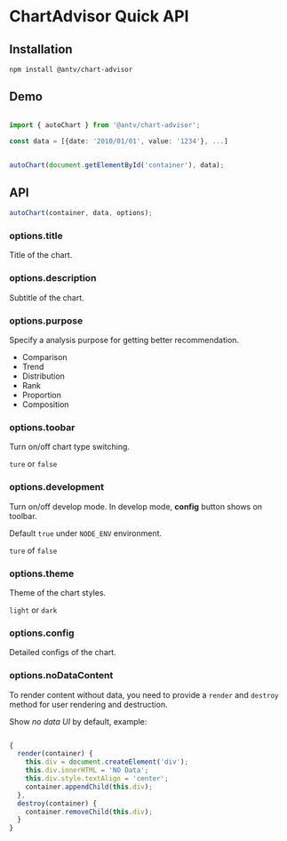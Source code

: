 # ChartAdvisor Quick API

## Installation

```shell
npm install @antv/chart-advisor
```

## Demo

```typescript

import { autoChart } from '@antv/chart-advisor';

const data = [{date: '2010/01/01', value: '1234'}, ...]


autoChart(document.getElementById('container'), data);
```

## API

```typescript
autoChart(container, data, options);
```

### options.title

Title of the chart.

### options.description

Subtitle of the chart.

### options.purpose

Specify a analysis purpose for getting better recommendation.

* Comparison 
* Trend
* Distribution
* Rank
* Proportion
* Composition

### options.toobar

Turn on/off chart type switching.

`ture` or `false`

### options.development

Turn on/off develop mode. In develop mode, **config** button shows on toolbar.

Default `true` under `NODE_ENV` environment.

`ture` of `false` 

### options.theme

Theme of the chart styles.

`light` or `dark`

### options.config

Detailed configs of the chart.

### options.noDataContent

To render content without data, you need to provide a `render` and `destroy` method for user rendering and destruction. 

Show *no data UI* by default, example:

```typescript

{
  render(container) {
    this.div = document.createElement('div');
    this.div.innerHTML = 'NO Data';
    this.div.style.textAlign = 'center';
    container.appendChild(this.div);
  },
  destroy(container) {
    container.removeChild(this.div);
  }
}
```

